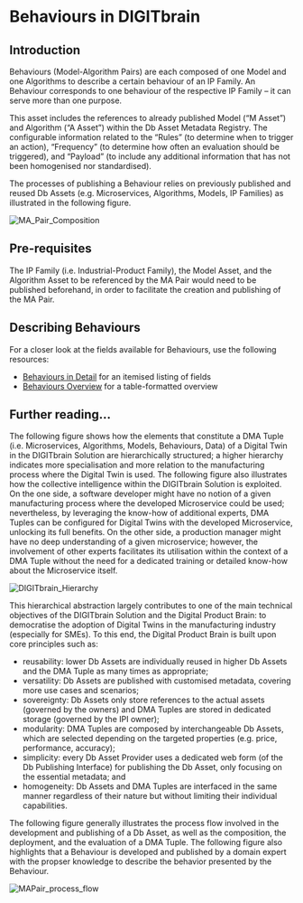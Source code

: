 # Behaviours in DIGITbrain

## Introduction

Behaviours (Model-Algorithm Pairs) are each composed of one Model and one Algorithms to describe a certain behaviour of an IP Family. An Behaviour corresponds to one behaviour of the respective IP Family – it can serve more than one purpose.

This asset includes the references to already published Model (“M Asset”) and Algorithm (“A Asset”) within the Db Asset Metadata Registry. The configurable information related to the “Rules” (to determine when to trigger an action), “Frequency” (to determine how often an evaluation should be triggered), and “Payload” (to include any additional information that has not been homogenised nor standardised).

The processes of publishing a Behaviour relies on previously published and reused Db Assets (e.g. Microservices, Algorithms, Models, IP Families) as illustrated in the following figure.

![MA_Pair_Composition](https://user-images.githubusercontent.com/24694029/152166908-bbda6a71-b3c5-42d3-91f1-29045b88f352.png)

## Pre-requisites

The IP Family (i.e. Industrial-Product Family), the Model Asset, and the Algorithm Asset to be referenced by the MA Pair would need to be published beforehand, in order to facilitate the creation and publishing of the MA Pair.

## Describing Behaviours

For a closer look at the fields available for Behaviours, use the following resources:

- [Behaviours in Detail](/attributes/ma_pair) for an itemised listing of fields
- [Behaviours Overview](/tables/ma_pair) for a table-formatted overview

## Further reading...

The following figure shows how the elements that constitute a DMA Tuple (i.e. Microservices, Algorithms, Models, Behaviours, Data) of a Digital Twin in the DIGITbrain Solution are hierarchically structured; a higher hierarchy indicates more specialisation and more relation to the manufacturing process where the Digital Twin is used. The following figure also illustrates how the collective intelligence within the DIGITbrain Solution is exploited. On the one side, a software developer might have no notion of a given manufacturing process where the developed Microservice could be used; nevertheless, by leveraging the know-how of additional experts, DMA Tuples can be configured for Digital Twins with the developed Microservice, unlocking its full benefits. On the other side, a production manager might have no deep understanding of a given microservice; however, the involvement of other experts facilitates its utilisation within the context of a DMA Tuple without the need for a dedicated training or detailed know-how about the Microservice itself.

![DIGITbrain_Hierarchy](https://user-images.githubusercontent.com/24694029/152166232-716d7175-9011-4485-8708-fe1153dd4f70.png)

This hierarchical abstraction largely contributes to one of the main technical objectives of the DIGITbrain Solution and the Digital Product Brain: to democratise the adoption of Digital Twins in the manufacturing industry (especially for SMEs). To this end, the Digital Product Brain is built upon core principles such as:
- reusability: lower Db Assets are individually reused in higher Db Assets and the DMA Tuple as many times as appropriate;
-	versatility: Db Assets are published with customised metadata, covering more use cases and scenarios;
-	sovereignty: Db Assets only store references to the actual assets (governed by the owners) and DMA Tuples are stored in dedicated storage (governed by the IPI owner);
-	modularity: DMA Tuples are composed by interchangeable Db Assets, which are selected depending on the targeted properties (e.g. price, performance, accuracy);
-	simplicity: every Db Asset Provider uses a dedicated web form (of the Db Publishing Interface) for publishing the Db Asset, only focusing on the essential metadata; and
-	homogeneity: Db Assets and DMA Tuples are interfaced in the same manner regardless of their nature but without limiting their individual capabilities.

The following figure generally illustrates the process flow involved in the development and publishing of a Db Asset, as well as the composition, the deployment, and the evaluation of a DMA Tuple. The following figure also highlights that a Behaviour is developed and published by a domain expert with the propser knowledge to describe the behavior presented by the Behaviour.

![MAPair_process_flow](https://user-images.githubusercontent.com/24694029/152169262-79c90119-0baf-4637-9767-ab8823a409d3.png)
